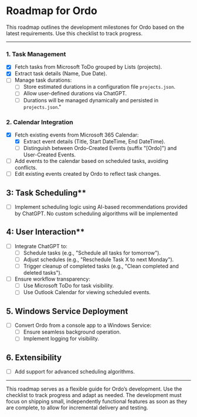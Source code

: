 ﻿# Roadmap for Ordo

This roadmap outlines the development milestones for Ordo based on the latest requirements. Use this checklist to track progress.

---

### 1. Task Management
- [x] Fetch tasks from Microsoft ToDo grouped by Lists (projects).
- [x] Extract task details (Name, Due Date).
- [ ] Manage task durations:
  - [ ] Store estimated durations in a configuration file `projects.json`.
  - [ ] Allow user-defined durations via ChatGPT.
  - [ ] Durations will be managed dynamically and persisted in `projects.json`."

### 2. Calendar Integration
- [x] Fetch existing events from Microsoft 365 Calendar:
  - [x] Extract event details (Title, Start DateTime, End DateTime).
  - [ ] Distinguish between Ordo-Created Events (suffix "[Ordo]") and User-Created Events.
- [ ] Add events to the calendar based on scheduled tasks, avoiding conflicts.
- [ ] Edit existing events created by Ordo to reflect task changes.

## 3: Task Scheduling**
- [ ] Implement scheduling logic using AI-based recommendations provided by ChatGPT. No custom scheduling algorithms will be implemented

## 4: User Interaction**
- [ ] Integrate ChatGPT to:
  - [ ] Schedule tasks (e.g., "Schedule all tasks for tomorrow").
  - [ ] Adjust schedules (e.g., "Reschedule Task X to next Monday").
  - [ ] Trigger cleanup of completed tasks (e.g., "Clean completed and deleted tasks").
- [ ] Ensure workflow transparency:
  - [ ] Use Microsoft ToDo for task visibility.
  - [ ] Use Outlook Calendar for viewing scheduled events.

## 5. Windows Service Deployment
- [ ] Convert Ordo from a console app to a Windows Service:
  - [ ] Ensure seamless background operation.
  - [ ] Implement logging for visibility.

## 6. Extensibility
- [ ] Add support for advanced scheduling algorithms.


---

This roadmap serves as a flexible guide for Ordo’s development. Use the checklist to track progress and adapt as needed.
The development must focus on shipping small, independently functional features as soon as they are complete, to allow for incremental delivery and testing.
